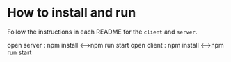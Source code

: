 # How to install and run

Follow the instructions in each README for the `client` and `server`.

open server : npm install <-->npm run start
open client : npm install <-->npm run start
